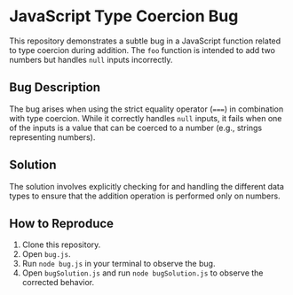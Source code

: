 # JavaScript Type Coercion Bug

This repository demonstrates a subtle bug in a JavaScript function related to type coercion during addition. The `foo` function is intended to add two numbers but handles `null` inputs incorrectly.

## Bug Description

The bug arises when using the strict equality operator (`===`) in combination with type coercion.  While it correctly handles `null` inputs, it fails when one of the inputs is a value that can be coerced to a number (e.g., strings representing numbers).

## Solution

The solution involves explicitly checking for and handling the different data types to ensure that the addition operation is performed only on numbers.

## How to Reproduce

1. Clone this repository.
2. Open `bug.js`. 
3. Run `node bug.js` in your terminal to observe the bug.
4. Open `bugSolution.js` and run `node bugSolution.js` to observe the corrected behavior.
